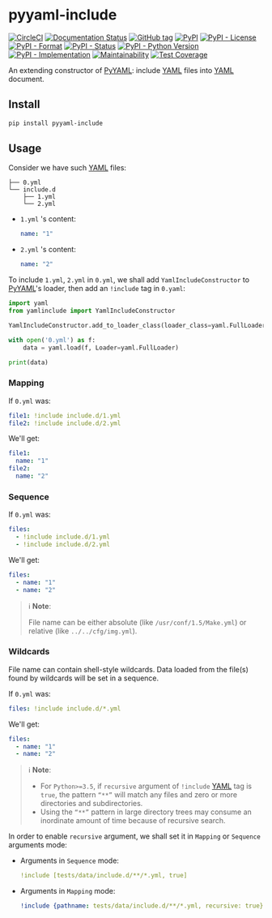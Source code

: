 # pyyaml-include

[![CircleCI](https://img.shields.io/circleci/project/github/tanbro/pyyaml-include.svg)](https://circleci.com/gh/tanbro/workflows/pyyaml-include)
[![Documentation Status](https://readthedocs.org/projects/pyyaml-include/badge/?version=stable)](https://pyyaml-include.readthedocs.io/en/stable/?badge=stable)
[![GitHub tag](https://img.shields.io/github/tag/tanbro/pyyaml-include.svg)](https://github.com/tanbro/pyyaml-include)
[![PyPI](https://img.shields.io/pypi/v/pyyaml-include.svg)](https://pypi.org/project/pyyaml-include/)
[![PyPI - License](https://img.shields.io/pypi/l/pyyaml-include.svg)](https://pypi.org/project/pyyaml-include/)
[![PyPI - Format](https://img.shields.io/pypi/format/pyyaml-include.svg)](https://pypi.org/project/pyyaml-include/)
[![PyPI - Status](https://img.shields.io/pypi/status/pyyaml-include.svg)](https://pypi.org/project/pyyaml-include/)
[![PyPI - Python Version](https://img.shields.io/pypi/pyversions/pyyaml-include.svg)](https://pypi.org/project/pyyaml-include/)
[![PyPI - Implementation](https://img.shields.io/pypi/implementation/pyyaml-include.svg)](https://pypi.org/project/pyyaml-include/)
[![Maintainability](https://api.codeclimate.com/v1/badges/a155ced80ddaafe74cea/maintainability)](https://codeclimate.com/github/tanbro/pyyaml-include/maintainability)
[![Test Coverage](https://api.codeclimate.com/v1/badges/a155ced80ddaafe74cea/test_coverage)](https://codeclimate.com/github/tanbro/pyyaml-include/test_coverage)

An extending constructor of [PyYAML][]: include [YAML][] files into [YAML][] document.

## Install

```sh
pip install pyyaml-include
```

## Usage

Consider we have such [YAML] files:

    ├── 0.yml
    └── include.d
        ├── 1.yml
        └── 2.yml

- `1.yml` 's content:

  ```yaml
  name: "1"
  ```

- `2.yml` 's content:

  ```yaml
  name: "2"
  ```

To include `1.yml`, `2.yml` in `0.yml`, we shall add `YamlIncludeConstructor` to [PyYAML]'s loader, then add an `!include` tag in `0.yaml`:

```python
import yaml
from yamlinclude import YamlIncludeConstructor

YamlIncludeConstructor.add_to_loader_class(loader_class=yaml.FullLoader, base_dir='/your/conf/dir')

with open('0.yml') as f:
    data = yaml.load(f, Loader=yaml.FullLoader)

print(data)
```

### Mapping
  
If `0.yml` was:

```yaml
file1: !include include.d/1.yml
file2: !include include.d/2.yml
```

We'll get:

```yaml
file1:
  name: "1"
file2:
  name: "2"
```

### Sequence

If `0.yml` was:

```yaml
files:
  - !include include.d/1.yml
  - !include include.d/2.yml
```

We'll get:

```yaml
files:
  - name: "1"
  - name: "2"
```

> ℹ **Note**:
>
> File name can be either absolute (like `/usr/conf/1.5/Make.yml`) or relative (like `../../cfg/img.yml`).

### Wildcards

File name can contain shell-style wildcards. Data loaded from the file(s) found by wildcards will be set in a sequence.

If `0.yml` was:

```yaml
files: !include include.d/*.yml
```

We'll get:

```yaml
files:
  - name: "1"
  - name: "2"
```

> ℹ **Note**:
>
> - For `Python>=3.5`, if `recursive` argument of `!include` [YAML] tag is `true`, the pattern `“**”` will match any files and zero or more directories and subdirectories.
> - Using the `“**”` pattern in large directory trees may consume an inordinate amount of time because of recursive search.

In order to enable `recursive` argument, we shall set it in `Mapping` or `Sequence` arguments mode:

- Arguments in `Sequence` mode:

  ```yaml
  !include [tests/data/include.d/**/*.yml, true]
  ```

- Arguments in `Mapping` mode:

  ```yaml
  !include {pathname: tests/data/include.d/**/*.yml, recursive: true}
  ```

[YAML]: http://yaml.org/
[PyYaml]: https://pypi.org/project/PyYAML/
